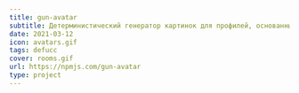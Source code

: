 ```yaml
---
title: gun-avatar
subtitle: Детерминистический генератор картинок для профилей, основанных на криптографических ключах GUN SEA
date: 2021-03-12
icon: avatars.gif
tags: defucc
cover: rooms.gif
url: https://npmjs.com/gun-avatar
type: project
---
```

